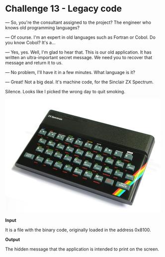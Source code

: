 # Challenge 13 - Legacy code

— So, you're the consultant assigned to the project? The engineer who knows old programming languages?

— Of course. I'm an expert in old languages such as Fortran or Cobol. Do you know Cobol? It's a...

— Yes, yes. Well, I'm glad to hear that. This is our old application. It has written an ultra-important secret message. We need you to recover that message and return it to us.

— No problem, I'll have it in a few minutes. What language is it?

— Great! Not a big deal. It's machine code, for the Sinclair ZX Spectrum.

Silence.
Looks like I picked the wrong day to quit smoking.

![ZX Spectrum](ZXSpectrum48k.jpg)

**Input**

It is a file with the binary code, originally loaded in the address 0x8100.

**Output**

The hidden message that the application is intended to print on the screen.

